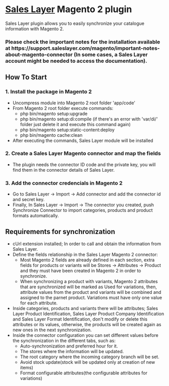 <h1><a href="https://saleslayer.com/" title="Title">Sales Layer</a> Magento 2 plugin</h1>
Sales Layer plugin allows you to easily synchronize your catalogue information with Magento 2.

<h3>Please check the important notes for the installation available at https://support.saleslayer.com/magento/important-notes-about-magento-connector (In some cases, a Sales Layer account might be needed to access the documentation).</h3>

<h2>How To Start</h2>

<p>
    <h3>1. Install the package in Magento 2</h3>
    <ul>
        <li>Uncompress module into Magento 2 root folder 'app/code'</li>
        <li>From Magento 2 root folder execute commands:
           <ul>
             <li>php bin/magento setup:upgrade</li>
	           <li>php bin/magento setup:di:compile (if there's an error with 'var/di/' folder just delete it and execute this command again)</li>
             <li>php bin/magento setup:static-content:deploy</li>
             <li>php bin/magento cache:clean</li>
          </ul>
        </li>
        <li>After executing the commands, Sales Layer module will be installed</li>
    </ul>
</p>

<p>
    <h3>2. Create a Sales Layer Magento connector and map the fields</h3>
    <ul>
        <li>The plugin needs the connector ID code and the private key, you will find them in the connector details of Sales Layer.</li>
    </ul>
</p>
    
<p>
    <h3>3. Add the connector credencials in Magento 2</h3>
    <ul>
        <li>Go to Sales Layer -> Import -> Add connector and add the connector id and secret key.</li>
        <li>Finally, In Sales Layer -> Import -> The connector you created, push Synchronize Connector to import categories, products and product formats automatically.</li>
    </ul>
</p>

<p>
    <h2>Requirements for synchronization</h2>
    <ul>
        <li>cUrl extension installed; In order to call and obtain the information from Sales Layer.</li>
        <li>Define the fields relationship in the Sales Layer Magento 2 connector:
            <ul>
                <li>Most Magento 2 fields are already defined in each section, extra fields for products or variants will be Stores -> Attributes -> Product and they must have been created in Magento 2 in order to synchronize.</li>
                <li>When synchronizing a product with variants, Magento 2 attributes that are synchronized will be marked as Used for variations, then, attribute values from the product and variants will be combined and assigned to the parnet product. Variations must have only one value for each attribute.</li>
            </ul>
        </li>
        <li>Inside categories, products and variants there will be attributes; Sales Layer Product Identification, Sales Layer Product Company Identification and Sales Layer Format Identification, don't modify or delete this attributes or its values, otherwise, the products will be created again as new ones in the next synchronization.</li>
        <li>Inside the connector configuration you can set different values before the synchronization in the different tabs, such as:
          <ul>
            <li>Auto-synchronization and preferred hour for it.</li>
            <li>The stores where the information will be updated.</li>
            <li>The root category where the incoming category branch will be set.</li>
            <li>Avoid stock update(stock will be updated only at creation of new items)</li>
            <li>Format configurable attributes(the configurable attributes for variations)</li>
          </ul>
        </li>
    </ul>
</p>

